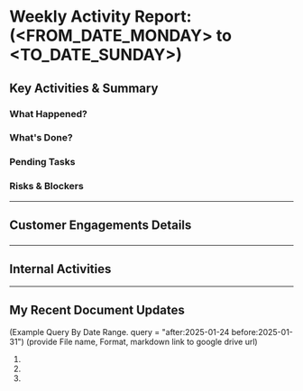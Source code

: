 # Weekly Activity Report: <NAME> (<FROM_DATE_MONDAY> to <TO_DATE_SUNDAY>)

## Key Activities & Summary

### What Happened?

### What's Done?

### Pending Tasks

### Risks & Blockers

---

## Customer Engagements Details

### <CUSTOMER A>

### <CUSTOMER B>

### <CUSTOMER C>

---

## Internal Activities

---

## My Recent Document Updates

(Example Query By Date Range. query = "after:2025-01-24 before:2025-01-31")
(provide File name, Format, markdown link to google drive url)

1. 
2. 
3. 
